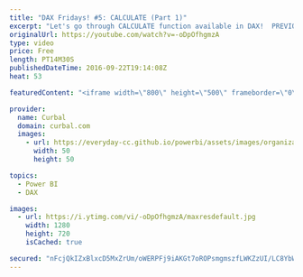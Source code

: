 ```yaml
---
title: "DAX Fridays! #5: CALCULATE (Part 1)"
excerpt: "Let's go through CALCULATE function available in DAX!  PREVIOUS VIDEO: https://www.youtube.com/watch?v=V8wYTjKyvgk NEXT VIDEO: https://www.youtube.com/watch?v=SOTQ3MiTXT4  Download Power BI file: https://curbal.com/blog/glossary/calculate-dax    Looking for a download file? Go to our Download Center:"
originalUrl: https://youtube.com/watch?v=-oDpOfhgmzA
type: video
price: Free
length: PT14M30S
publishedDateTime: 2016-09-22T19:14:08Z
heat: 53

featuredContent: "<iframe width=\"800\" height=\"500\" frameborder=\"0\" src=\"https://www.youtube.com/embed/-oDpOfhgmzA\" allow=\"accelerometer; autoplay; encrypted-media; gyroscope; picture-in-picture\" allowfullscreen></iframe>"

provider:
  name: Curbal
  domain: curbal.com
  images:
    - url: https://everyday-cc.github.io/powerbi/assets/images/organizations/curbal.com-50x50.jpg
      width: 50
      height: 50

topics:
  - Power BI
  - DAX

images:
  - url: https://i.ytimg.com/vi/-oDpOfhgmzA/maxresdefault.jpg
    width: 1280
    height: 720
    isCached: true

secured: "nFcjQkIZxBlxcD5MxZrUm/oWERPFj9iAKGt7oROPsmgmszfLWKZzUI/LC8YbWWZa01nsAYqbGlOdW/OT/2KxZR/bNq+VwxmF+2jnsnTAMtl12x6CVnMYGjBERVqXjT1YwFFPToSgGgxDRApvhOICL1U7cfaOdnnJ6AvYQhtx7evDsRNwGr6VZQ0jnga10EHzixaN2jomBm3r9NEswq5kJDJO9Z+l/xNaVMda1/yUocUINZk0uRnsojdC6EF8dbHOMfSgQ+A0QvuCQ0IDUuXaInl7uobVHjMY2/qV3oQECfoTaio+k9ae6XWSiX5+jQM1juCpVobaPylUbrkkxEmvqmJOIWb0qsVMN1CmtWEJ8zfii1g3lBZzG0FfyHvGhSDNbKO2TCUSeOarTqpU8G16yEbKdBnHKfs9iUaMTLAMFXraqXJ57mOdySJmJ1x/VaH/;12uHChjRj7r/6Bfh/odHBA=="
---
```


